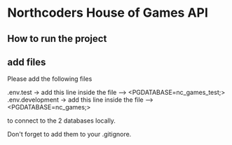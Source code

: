 # Northcoders House of Games API

## How to run the project

## add files
 
Please add the following files

 .env.test -> add this line inside the file --> <PGDATABASE=nc_games_test;>
 .env.development -> add this line inside the file --> <PGDATABASE=nc_games;>

to connect to the 2 databases locally.

Don't forget to add them to your .gitignore.